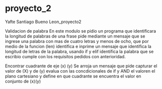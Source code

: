 # proyecto_2

Yafte Santiago Bueno Leon_proyecto2

Validacion de palabra
En este modulo se pidio un programa que identificara la longitud de palabras de una frase pide mediante un mensaje que se ingrese una palabra con mas de cuatro letras y menos de ocho, que por medio de la funcion (len) identifica e inprime un mensaje que identifica la longitud de letras de la palabra, usando if y elif identifica la palabra que se escribio cumple con los requisitos pedidos con anterioridad.

Encontrar cuadrante de eje (x) (y) 
Se arroja un mensaje que pide capturar el valor de (X) y de (y) evalua con las concdicionales de if y AND el valoren el plano cartesiano y define en que cuadrante se encuentra el valor en conjunto de (x)(y)
